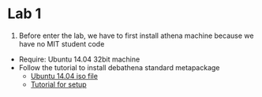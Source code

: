 # Lab 1
1. Before enter the lab, we have to first install athena machine because we have no MIT student code
  + Require: Ubuntu 14.04 32bit machine
  + Follow the tutorial to install debathena standard metapackage
    + [Ubuntu 14.04 iso file](https://releases.ubuntu.com/14.04/ubuntu-14.04.6-desktop-i386.iso)
    + [Tutorial for setup](https://kb.mit.edu/confluence/pages/viewpage.action;jsessionid=C41777EAE7A587A2A0C394246BAF6454?pageId=152594763)

